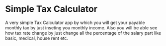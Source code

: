 # Simple Tax Calculator
A very simple Tax Calculator app by which you will get your payable monthly tax by just inseting you monthly income.
Also you will be able see how tax rate change by just change all the percentage of the salary part like basic, medical, house rent etc.
